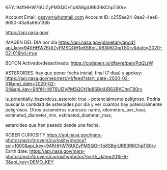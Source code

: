 KEY: 94ftHHW76UIZyPMSQOH1p8SBgiUR63RKChpT80rv


Account Email: ossyyrr@hotmail.com
Account ID: c255ee24-9ea2-4ee6-9650-43a9a66b136b



https://api.nasa.gov/



IMAGEN DEL DIA por día
https://api.nasa.gov/planetary/apod?api_key=94ftHHW76UIZyPMSQOH1p8SBgiUR63RKChpT80rv&date=2020-02-01&hd=true

BOTON Activado/desactivado: https://codepen.io/dfavre/pen/PqQLrW


ASTEROIDES. hay que poner fecha inicial, final (7 días) y apokey:
https://api.nasa.gov/neo/rest/v1/feed?start_date=2020-02-01&end_date=2020-02-04&api_key=94ftHHW76UIZyPMSQOH1p8SBgiUR63RKChpT80rv

is_potentially_hazardous_asteroid: true  -  potencialmente peligroso. 
Podria buscar la cantidad de asteroides por día y ver cuantos hay potencialmente peligrosos.
Otros parametros curiosos:
name,
kilometers_per_hour, 
estimated_diameter_min,
estimated_diameter_max,

asteroides que han pasado desde una fecha.


ROBER CURIOSITY
https://api.nasa.gov/mars-photos/api/v1/rovers/curiosity/photos?sol=1000&api_key=94ftHHW76UIZyPMSQOH1p8SBgiUR63RKChpT80rv
Earth date:
https://api.nasa.gov/mars-photos/api/v1/rovers/curiosity/photos?earth_date=2015-6-3&api_key=DEMO_KEY
